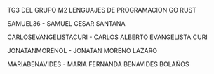 TG3 DEL GRUPO M2 LENGUAJES DE PROGRAMACION GO RUST

SAMUEL36 - SAMUEL CESAR SANTANA

CARLOSEVANGELISTACURI - CARLOS ALBERTO EVANGELISTA CURI

JONATANMORENOL - JONATAN MORENO LAZARO

MARIABENAVIDES - MARIA FERNANDA BENAVIDES BOLAÑOS
